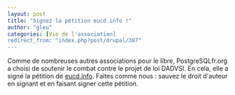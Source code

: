 ```yaml
---
layout: post
title: "Signez la pétition eucd.info !"
author: "gleu"
categories: [Vie de l'association]
redirect_from: "index.php?post/drupal/387"
---
```



<p></p>

<!--more-->


Comme de nombreuses autres associations pour le libre, PostgreSQLfr.org a choisi de soutenir le combat contre le projet de loi DADVSI. En cela, elle a signé la pétition de <a href="http://eucd.info/">eucd.info</a>. Faites comme nous&nbsp;: sauvez le droit d'auteur en signant et en faisant signer cette pétition.
